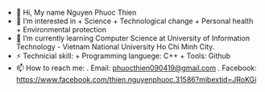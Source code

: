 - 👋 Hi, My name Nguyen Phuoc Thien
- 👀 I’m interested in
      + Science
      + Technological change
      + Personal health
      + Environmental protection
- 🌱 I’m currently learning Computer Science
      at University of Information Technology -
      Vietnam National University Ho Chi Minh City.
- ⚡ Technicial skill:
      + Programming languege: C++
      + Tools: Github
- 📫 How to reach me:
      . Email: phuocthien090419@gmail.com
      . Facebook: https://www.facebook.com/thien.nguyenphuoc.31586?mibextid=JRoKGi
 

<!---
NguyenPhuocThienz/NguyenPhuocThienz is a ✨ special ✨ repository because its `README.md` (this file) appears on your GitHub profile.
You can click the Preview link to take a look at your changes.
--->
